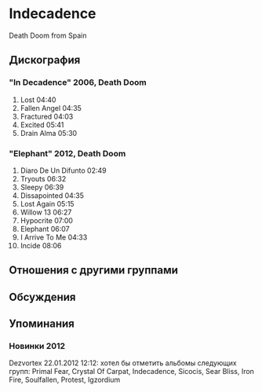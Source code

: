 # Indecadence

Death Doom from Spain

## Дискография

### "In Decadence" 2006, Death Doom

1. Lost 04:40
2. Fallen Angel 04:35
3. Fractured 04:03
4. Excited 05:41
5. Drain Alma 05:30


### "Elephant" 2012, Death Doom

01. Diaro De Un Difunto 02:49 
02. Tryouts 06:32 
03. Sleepy 06:39 
04. Dissapointed 04:35 
05. Lost Again 05:15 
06. Willow 13 06:27 
07. Hypocrite 07:00 
08. Elephant 06:07 
09. I Arrive To Me 04:33 
10. Incide 08:06


## Отношения с другими группами


## Обсуждения


## Упоминания

### Новинки 2012

Dezvortex 22.01.2012 12:12:
хотел бы отметить альбомы следующих групп: Primal Fear, Crystal Of Carpat, Indecadence, Sicocis, Sear Bliss, Iron Fire, Soulfallen, Protest, Igzordium

